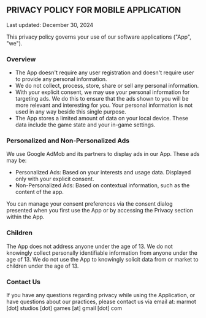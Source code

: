 ## PRIVACY POLICY FOR MOBILE APPLICATION

Last updated: December 30, 2024

This privacy policy governs your use of our software applications ("App", "we").

### Overview
* The App doesn't require any user registration and doesn't require user to provide any personal information.
* We do not collect, process, store, share or sell any personal information.
* With your explicit consent, we may use your personal information for targeting ads. We do this to ensure that the ads shown to you will be more relevant and interesting for you. Your personal information is not used in any way beside this single purpose.
* The App stores a limited amount of data on your local device. These data include the game state and your in-game settings.

### Personalized and Non-Personalized Ads
We use Google AdMob and its partners to display ads in our App. These ads may be:
  * Personalized Ads: Based on your interests and usage data. Displayed only with your explicit consent.
  * Non-Personalized Ads: Based on contextual information, such as the content of the app.

You can manage your consent preferences via the consent dialog presented when you first use the App or by accessing the Privacy section within the App.

### Children
The App does not address anyone under the age of 13. We do not knowingly collect personally identifiable information from anyone under the age of 13. We do not use the App to knowingly solicit data from or market to children under the age of 13.

### Contact Us
If you have any questions regarding privacy while using the Application, or have questions about our practices, please contact us via email at:
marmot [dot] studios [dot] games [at] gmail [dot] com
